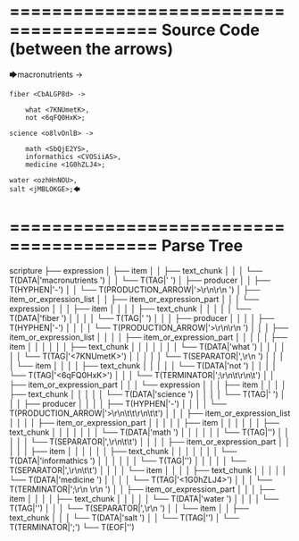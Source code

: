 ========================================
Source Code (between the arrows)
========================================

🡆macronutrients <xkQxOfc9> ->

    fiber <CbALGP8d> ->

        what <7KNUmetK>,
        not <6qFQ0HxK>;
	
	science <o8lvOnlB> ->
		
		math <SbQjE2YS>,
		informathics <CVOSiiAS>,
		medicine <1G0hZLJ4>;
    
    water <ozhHnNOU>,
    salt <jMBLOKGE>;🡄

========================================
Parse Tree
========================================

scripture
├── expression
│   ├── item
│   │   ├── text_chunk
│   │   │   └── T(DATA|'macronutrients ')
│   │   └── T(TAG|'<xkQxOfc9> ')
│   ├── producer
│   │   ├── T(HYPHEN|'-')
│   │   └── T(PRODUCTION_ARROW|'>\r\n\r\n    ')
│   ├── item_or_expression_list
│   │   ├── item_or_expression_part
│   │   │   └── expression
│   │   │       ├── item
│   │   │       │   ├── text_chunk
│   │   │       │   │   └── T(DATA|'fiber ')
│   │   │       │   └── T(TAG|'<CbALGP8d> ')
│   │   │       ├── producer
│   │   │       │   ├── T(HYPHEN|'-')
│   │   │       │   └── T(PRODUCTION_ARROW|'>\r\n\r\n        ')
│   │   │       ├── item_or_expression_list
│   │   │       │   ├── item_or_expression_part
│   │   │       │   │   ├── item
│   │   │       │   │   │   ├── text_chunk
│   │   │       │   │   │   │   └── T(DATA|'what ')
│   │   │       │   │   │   └── T(TAG|'<7KNUmetK>')
│   │   │       │   │   └── T(SEPARATOR|',\r\n        ')
│   │   │       │   └── item
│   │   │       │       ├── text_chunk
│   │   │       │       │   └── T(DATA|'not ')
│   │   │       │       └── T(TAG|'<6qFQ0HxK>')
│   │   │       └── T(TERMINATOR|';\r\n\t\r\n\t')
│   │   ├── item_or_expression_part
│   │   │   └── expression
│   │   │       ├── item
│   │   │       │   ├── text_chunk
│   │   │       │   │   └── T(DATA|'science ')
│   │   │       │   └── T(TAG|'<o8lvOnlB> ')
│   │   │       ├── producer
│   │   │       │   ├── T(HYPHEN|'-')
│   │   │       │   └── T(PRODUCTION_ARROW|'>\r\n\t\t\r\n\t\t')
│   │   │       ├── item_or_expression_list
│   │   │       │   ├── item_or_expression_part
│   │   │       │   │   ├── item
│   │   │       │   │   │   ├── text_chunk
│   │   │       │   │   │   │   └── T(DATA|'math ')
│   │   │       │   │   │   └── T(TAG|'<SbQjE2YS>')
│   │   │       │   │   └── T(SEPARATOR|',\r\n\t\t')
│   │   │       │   ├── item_or_expression_part
│   │   │       │   │   ├── item
│   │   │       │   │   │   ├── text_chunk
│   │   │       │   │   │   │   └── T(DATA|'informathics ')
│   │   │       │   │   │   └── T(TAG|'<CVOSiiAS>')
│   │   │       │   │   └── T(SEPARATOR|',\r\n\t\t')
│   │   │       │   └── item
│   │   │       │       ├── text_chunk
│   │   │       │       │   └── T(DATA|'medicine ')
│   │   │       │       └── T(TAG|'<1G0hZLJ4>')
│   │   │       └── T(TERMINATOR|';\r\n    \r\n    ')
│   │   ├── item_or_expression_part
│   │   │   ├── item
│   │   │   │   ├── text_chunk
│   │   │   │   │   └── T(DATA|'water ')
│   │   │   │   └── T(TAG|'<ozhHnNOU>')
│   │   │   └── T(SEPARATOR|',\r\n    ')
│   │   └── item
│   │       ├── text_chunk
│   │       │   └── T(DATA|'salt ')
│   │       └── T(TAG|'<jMBLOKGE>')
│   └── T(TERMINATOR|';')
└── T(EOF|'<EOF>')